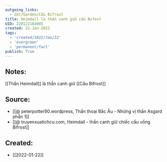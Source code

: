 ```yaml
---
outgoing_links:
  - Zet/Garden/Cầu Bifrost
title: Heimdall là thần canh giữ cầu Bifost
UID: 220122164005
created: 22-Jan-2022
tags:
  - 'created/2022/Jan/22'
  - 'evergreen'
  - 'permanent/fact'
publish: True
---
```

## Notes:
[[Thần Heimdall]] là thần canh giữ [[Cầu Bifrost]]

## Source:
- [[@ peterpotter90.wordpress, Thần thoại Bắc Âu - Những vị thần Asgard phần 1]]
- [[@ truyenxuatichcu.com, Heimdall - thần canh giữ chiếc cầu vồng Bifrost]]



## Created:
- [[2022-01-22]]
